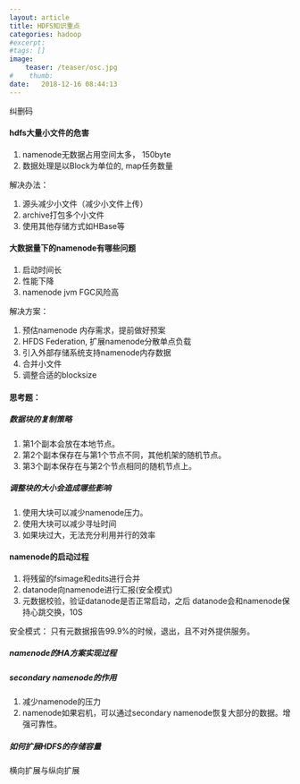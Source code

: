 ```yaml
---
layout: article
title: HDFS知识重点
categories: hadoop
#excerpt:
#tags: []
image:
    teaser: /teaser/osc.jpg
#    thumb:
date:   2018-12-16 08:44:13
---
```



纠删码
#### hdfs大量小文件的危害
1. namenode无数据占用空间太多， 150byte
2. 数据处理是以Block为单位的, map任务数量

解决办法：
1. 源头减少小文件（减少小文件上传）
2. archive打包多个小文件
3. 使用其他存储方式如HBase等

#### 大数据量下的namenode有哪些问题
1. 启动时间长
2. 性能下降
3. namenode jvm FGC风险高

解决方案：
1. 预估namenode 内存需求，提前做好预案
2. HFDS Federation, 扩展namenode分散单点负载
3. 引入外部存储系统支持namenode内存数据
4. 合并小文件
5. 调整合适的blocksize

#### 思考题：
#####  数据块的复制策略
1. 第1个副本会放在本地节点。
2. 第2个副本保存在与第1个节点不同，其他机架的随机节点。
3. 第3个副本保存在与第2个节点相同的随机节点上。

##### 调整块的大小会造成哪些影响
1. 使用大块可以减少namenode压力。
2. 使用大块可以减少寻址时间
3. 如果块过大，无法充分利用并行的效率

#### namenode的启动过程
1. 将残留的fsimage和edits进行合并
2. datanode向namenode进行汇报(安全模式)
3. 元数据校验，验证datanode是否正常启动，之后 datanode会和namenode保持心跳交换，10S

安全模式： 只有元数据报告99.9%的时候，退出，且不对外提供服务。

##### namenode的HA方案实现过程

##### secondary namenode的作用
1. 减少namenode的压力
2. namenode如果宕机，可以通过secondary namenode恢复大部分的数据。增强可靠性。

##### 如何扩展HDFS的存储容量
横向扩展与纵向扩展